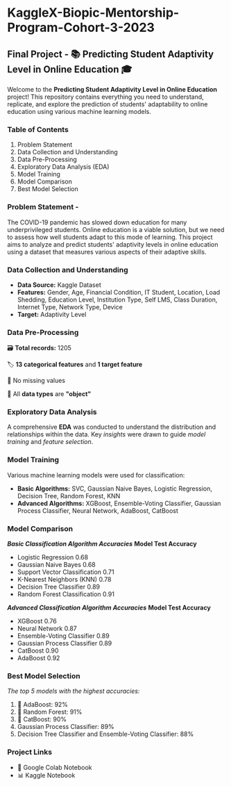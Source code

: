 # KaggleX-Biopic-Mentorship-Program-Cohort-3-2023
## Final Project - **📚 Predicting Student Adaptivity Level in Online Education 🎓**

Welcome to the **Predicting Student Adaptivity Level in Online Education** project! This repository contains everything you need to understand, replicate, and explore the prediction of students' adaptability to online education using various machine learning models.

### Table of Contents
1. Problem Statement
2. Data Collection and Understanding
3. Data Pre-Processing
4. Exploratory Data Analysis (EDA)
5. Model Training
6. Model Comparison
7. Best Model Selection


### Problem Statement - 
The COVID-19 pandemic has slowed down education for many underprivileged students. Online education is a viable solution, but we need to assess how well students adapt to this mode of learning. This project aims to analyze and predict students' adaptivity levels in online education using a dataset that measures various aspects of their adaptive skills.

### Data Collection and Understanding
* **Data Source:** Kaggle Dataset
* **Features:** Gender, Age, Financial Condition, IT Student, Location, Load Shedding, Education Level, Institution Type, Self LMS, Class Duration, Internet Type, Network Type, Device
* **Target:** Adaptivity Level

### Data Pre-Processing
🗃️ **Total records:** 1205

🏷️ **13 categorical features** and **1 target feature**

🚫 No missing values

📂 All **data types** are **"object"**

### Exploratory Data Analysis
A comprehensive **EDA** was conducted to understand the distribution and relationships within the data. Key _insights_ were drawn to guide _model training_ and _feature selection_.

### Model Training
Various machine learning models were used for classification:

* **Basic Algorithms:** SVC, Gaussian Naive Bayes, Logistic Regression, Decision Tree, Random Forest, KNN
* **Advanced Algorithms:** XGBoost, Ensemble-Voting Classifier, Gaussian Process Classifier, Neural Network, AdaBoost, CatBoost

### Model Comparison
**_Basic Classification Algorithm Accuracies_**
**Model	Test Accuracy**
* Logistic Regression	0.68
* Gaussian Naive Bayes	0.68
* Support Vector Classification	0.71
* K-Nearest Neighbors (KNN)	0.78
* Decision Tree Classifier	0.89
* Random Forest Classification	0.91

**_Advanced Classification Algorithm Accuracies_**
**Model	Test Accuracy**
* XGBoost	0.76
* Neural Network	0.87
* Ensemble-Voting Classifier	0.89
* Gaussian Process Classifier	0.89
* CatBoost	0.90
* AdaBoost	0.92

### Best Model Selection
_The top 5 models with the highest accuracies:_

1. 🥇 AdaBoost: 92%
2. 🥈 Random Forest: 91%
3. 🥉 CatBoost: 90%
4. Gaussian Process Classifier: 89%
5. Decision Tree Classifier and Ensemble-Voting Classifier: 88%

### Project Links
* 📔 Google Colab Notebook 
* 📊 Kaggle Notebook

